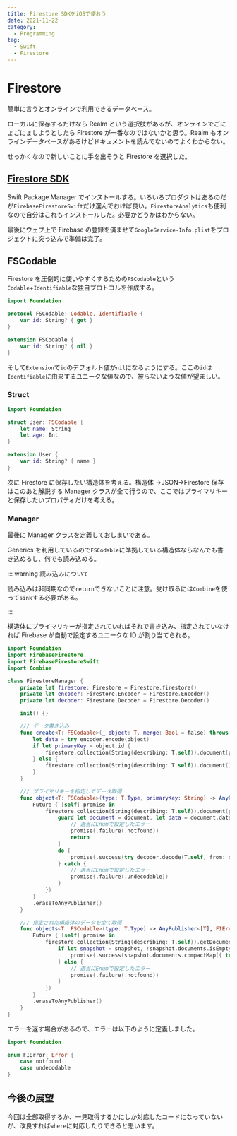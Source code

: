 ```yaml
---
title: Firestore SDKをiOSで使おう
date: 2021-11-22
category:
  - Programming
tag:
  - Swift
  - Firestore
---
```


# Firestore

簡単に言うとオンラインで利用できるデータベース。

ローカルに保存するだけなら Realm という選択肢があるが、オンラインでごにょごにょしようとしたら Firestore が一番なのではないかと思う。Realm もオンラインデータベースがあるけどドキュメントを読んでないのでよくわからない。

せっかくなので新しいことに手を出そうと Firestore を選択した。

## [Firestore SDK](https://github.com/invertase/firestore-ios-sdk-frameworks)

Swift Package Manager でインストールする。いろいろプロダクトはあるのだが`FirebaseFirestoreSwift`だけ選んでおけば良い。`FirestoreAnalytics`も便利なので自分はこれもインストールした。必要かどうかはわからない。

最後にウェブ上で Firebase の登録を済ませて`GoogleService-Info.plist`をプロジェクトに突っ込んで準備は完了。

## FSCodable

Firestore を圧倒的に使いやすくするための`FSCodable`という`Codable`+`Identifiable`な独自プロトコルを作成する。

```swift
import Foundation

protocol FSCodable: Codable, Identifiable {
    var id: String? { get }
}

extension FSCodable {
    var id: String? { nil }
}
```

そして`Extension`で`id`のデフォルト値が`nil`になるようにする。ここの`id`は`Identifiable`に由来するユニークな値なので、被らないような値が望ましい。

### Struct

```swift
import Foundation

struct User: FSCodable {
    let name: String
    let age: Int
}

extension User {
    var id: String? { name }
}
```

次に Firestore に保存したい構造体を考える。構造体 →JSON→Firestore 保存はこのあと解説する Manager クラスが全て行うので、ここではプライマリキーと保存したいプロパティだけを考える。

### Manager

最後に Manager クラスを定義しておしまいである。

Generics を利用しているので`FSCodable`に準拠している構造体ならなんでも書き込めるし、何でも読み込める。

::: warning 読み込みについて

読み込みは非同期なので`return`できないことに注意。受け取るには`Combine`を使って`sink`する必要がある。

:::

構造体にプライマリキーが指定されていればそれで書き込み、指定されていなければ Firebase が自動で設定するユニークな ID が割り当てられる。

```swift
import Foundation
import FirebaseFirestore
import FirebaseFirestoreSwift
import Combine

class FirestoreManager {
    private let firestore: Firestore = Firestore.firestore()
    private let encoder: Firestore.Encoder = Firestore.Encoder()
    private let decoder: Firestore.Decoder = Firestore.Decoder()

    init() {}

    /// データ書き込み
    func create<T: FSCodable>(_ object: T, merge: Bool = false) throws {
        let data = try encoder.encode(object)
        if let primaryKey = object.id {
            firestore.collection(String(describing: T.self)).document(primaryKey).setData(data, merge: merge)
        } else {
            firestore.collection(String(describing: T.self)).document().setData(data, merge: merge)
        }
    }

    /// プライマリキーを指定してデータ取得
    func object<T: FSCodable>(type: T.Type, primaryKey: String) -> AnyPublisher<T, FIError> {
        Future { [self] promise in
            firestore.collection(String(describing: T.self)).document(primaryKey).getDocument(completion: { [self] (document, _) in
                guard let document = document, let data = document.data() else {
                    // 適当にEnumで設定したエラー
                    promise(.failure(.notfound))
                    return
                }
                do {
                    promise(.success(try decoder.decode(T.self, from: data)))
                } catch {
                    // 適当にEnumで設定したエラー
                    promise(.failure(.undecodable))
                }
            })
        }
        .eraseToAnyPublisher()
    }

    /// 指定された構造体のデータを全て取得
    func objects<T: FSCodable>(type: T.Type) -> AnyPublisher<[T], FIError> {
        Future { [self] promise in
            firestore.collection(String(describing: T.self)).getDocuments(completion: { [self] (snapshot, _) in
                if let snapshot = snapshot, !snapshot.documents.isEmpty {
                    promise(.success(snapshot.documents.compactMap({ try? decoder.decode(T.self, from: $0.data()) })))
                } else {
                    // 適当にEnumで設定したエラー
                    promise(.failure(.notfound))
                }
            })
        }
        .eraseToAnyPublisher()
    }
}
```

エラーを返す場合があるので、エラーは以下のように定義しました。

```swift
import Foundation

enum FIError: Error {
    case notfound
    case undecodable
}
```

## 今後の展望

今回は全部取得するか、一見取得するかにしか対応したコードになっていないが、改良すれば`where`に対応したりできると思います。
